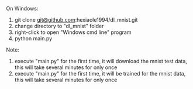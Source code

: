 On Windows:
1. git clone git@github.com:hexiaole1994/dl_mnist.git
2. change directory to "dl_mnist" folder
3. right-click to open "Windows cmd line" program
4. python main.py

Note:
1. execute "main.py" for the first time, it will download the mnist test data, this will take several minutes for only once
2. execute "main.py" for the first time, it will be trained for the mnist data, this will take several minutes for only once
